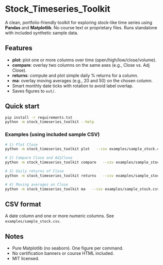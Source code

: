 # Stock_Timeseries_Toolkit

A clean, portfolio-friendly toolkit for exploring stock-like time series using **Pandas** and **Matplotlib**. 
No course text or proprietary files. Runs standalone with included synthetic sample data.

## Features
- **plot**: plot one or more columns over time (open/high/low/close/volume).
- **compare**: overlay two columns on the same axes (e.g., Close vs. Adj Close).
- **returns**: compute and plot simple daily % returns for a column.
- **ma**: overlay moving averages (e.g., 20 and 50) on the chosen column.
- Smart monthly date ticks with rotation to avoid label overlap.
- Saves figures to `out/`.

## Quick start
```bash
pip install -r requirements.txt
python -m stock_timeseries_toolkit --help
```

### Examples (using included sample CSV)
```bash
# 1) Plot Close
python -m stock_timeseries_toolkit plot   --csv examples/sample_stock.csv --date-col date --cols Close --out out/close.png

# 2) Compare Close and AdjClose
python -m stock_timeseries_toolkit compare   --csv examples/sample_stock.csv --date-col date --col-a Close --col-b AdjClose   --out out/compare.png

# 3) Daily returns of Close
python -m stock_timeseries_toolkit returns   --csv examples/sample_stock.csv --date-col date --col Close --out out/returns.png

# 4) Moving averages on Close
python -m stock_timeseries_toolkit ma   --csv examples/sample_stock.csv --date-col date --col Close --windows 20 50   --out out/ma.png
```

## CSV format
A date column and one or more numeric columns. See `examples/sample_stock.csv`.

## Notes
- Pure Matplotlib (no seaborn). One figure per command.
- No certification banners or course HTML included.
- MIT licensed.
